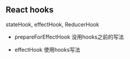 ## React hooks
stateHook, effectHook, ReducerHook
- prepareForEffectHook
没用hooks之前的写法

- effectHook
  使用hooks写法